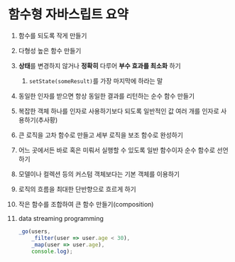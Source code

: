 # 함수형 자바스립트 요약

1. 함수를 되도록 작게 만들기
2. 다형성 높은 함수 만들기
3. **상태**를 변경하지 않거나 **정확히** 다루어 **부수 효과를 최소화** 하기 
   1. `setState(someResult)`를 가장 마지막에 하라는 말 

4. 동일한 인자를 받으면 항상 동일한 결과를 리턴하는 순수 함수 만들기
5. 복잡한 객체 하나를 인자로 사용하기보다 되도록 일반적인 값 여러 개를 인자로 사용하기(추사황)
6. 큰 로직을 고차 함수로 만들고 세부 로직을 보조 함수로 완성하기
7. 어느 곳에서든 바로 혹은 미뤄서 실행할 수 있도록 일반 함수이자 순수 함수로 선언하기
8. 모델이나 컬렉션 등의 커스텀 객체보다는 기본 객체를 이용하기
9. 로직의 흐름을 최대한 단반향으로 흐르게 하기
10. 작은 함수를 조합하여 큰 함수 만들기(composition)
11. data streaming programming
    ```javascript
    _go(users,
        _filter(user => user.age < 30),
        _map(user => user.age),
        console.log);
    ```

